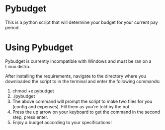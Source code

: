 # Pybudget
This is a python script that will determine your budget for your current pay period.


# Using Pybudget

Pybudget is currently incompatible with Windows and must be ran on a Linux distro. 

After installing the requirements, navigate to the directory where you downloaded the 
script to in the terminal and enter the following commands:

1. chmod +x pybudget
2. ./pybudget <your paycheck or total income for the pay period without the dollar sign >
3. The above command will prompt the script to make two files for you (config and expenses). Fill them as you're told by the bot.
4. Press the up arrow on your keyboard to get the command in the second step, press enter.
5. Enjoy a budget according to your specifications!

